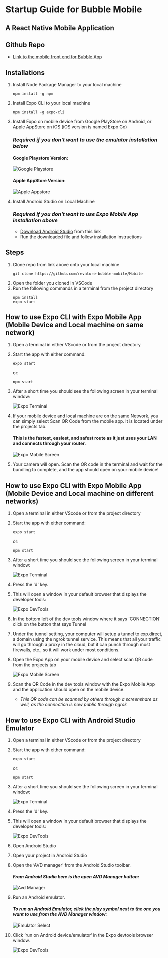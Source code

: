# Startup Guide for Bubble Mobile

## A React Native Mobile Application

## Github Repo
- [Link to the mobile front end for Bubble App](https://github.com/revature-bubble-mobile/Mobile)

## Installations
1. Install Node Package Manager to your local machine
    ```
    npm install -g npm
    ```
2. Install Expo CLI to your local machine
    ```
    npm install -g expo-cli
    ```
3. Install Expo on mobile device from Google PlayStore on Android, or Apple AppStore on iOS (iOS version is named Expo Go)
    ### ***Required if you don't want to use the emulator installation below***
    #### Google Playstore Version:
    ![Google Playstore](screenshots\expo_playstore1.png)
    #### Apple AppStore Version:
    ![Apple Appstore](screenshots\expogo_appstore1.png)

4. Install Android Studio on Local Machine
    ### ***Required if you don't want to use Expo Mobile App installation above***
    - [Download Android Studio](https://developer.android.com/studio) from this link
    - Run the downloaded file and follow installation instructions
## Steps

1. Clone repo from link above onto your local machine
    ```
    git clone https://github.com/revature-bubble-mobile/Mobile
    ```
2. Open the folder you cloned in VSCode
3. Run the following commands in a terminal from the project directory
    ```
    npm install
    expo start
    ```

## How to use Expo CLI with Expo Mobile App (**Mobile Device and Local machine on same network**)
1. Open a terminal in either VScode or from the project directory
2. Start the app with either command:
    ```
    expo start
    ```
    or:
    ```
    npm start
    ```
3. After a short time you should see the following screen in your terminal window:
    
    ![Expo Terminal](screenshots\expoterminal.png)

4. If your mobile device and local machine are on the same Network, you can simply select Scan QR Code from the mobile app. It is located under the projects tab.
    #### This is the fastest, easiest, and safest route as it just uses your LAN and connects through your router.
    ![Expo Mobile Screen](screenshots\ExpoGo_MobileSCreen.jpg)

5. Your camera will open. Scan the QR code in the terminal and wait for the bundling to complete, and the app should open on your mobile device!

## How to use Expo CLI with Expo Mobile App (**Mobile Device and Local machine on different networks**)
1. Open a terminal in either VScode or from the project directory
2. Start the app with either command:
    ```
    expo start
    ```
    or:
    ```
    npm start
    ```
3. After a short time you should see the following screen in your terminal window:
    
    ![Expo Terminal](screenshots\expoterminal.png)

4. Press the 'd' key.
5. This will open a window in your default browser that displays the developer tools:

    ![Expo DevTools](screenshots\expo_devtools.png)

6. In the bottom left of the dev tools window where it says 'CONNECTION' click on the button that says Tunnel

7. Under the tunnel setting, your computer will setup a tunnel to exp.direct, a domain using the ngrok tunnel service. This means that all your traffic will go through a proxy in the cloud, but it can punch through most firewalls, etc., so it will work under most conditions.

8. Open the Expo App on your mobile device and select scan QR code from the projects tab
    
    ![Expo Mobile Screen](screenshots\ExpoGo_MobileSCreen.jpg)

9. Scan the QR Code in the dev tools window with the Expo Mobile App and the application should open on the mobile device.
    - *This QR code can be scanned by others through a screenshare as well, as the connection is now public through ngrok*

## How to use Expo CLI with Android Studio Emulator
1. Open a terminal in either VScode or from the project directory
2. Start the app with either command:
    ```
    expo start
    ```
    or:
    ```
    npm start
    ```
3. After a short time you should see the following screen in your terminal window:
    
    ![Expo Terminal](screenshots\expoterminal.png)

4. Press the 'd' key.
5. This will open a window in your default browser that displays the developer tools:
    
    ![Expo DevTools](screenshots\expo_devtools.png)

6. Open Android Studio
7. Open your project in Android Studio
8. Open the ‘AVD manager’ from the Android Studio toolbar.
    #### *From Android Studio here is the open AVD Manager button:*

    ![Avd Manager](screenshots\avdmanager.webp)

9. Run an Android emulator.
    #### *To run an Android Emulator, click the play symbol next to the one you want to use from the AVD Manager window:*

    ![Emulator Select](screenshots\emulatorselect.webp)

10. Click ‘run on Android device/emulator‘ in the Expo devtools browser window.

    ![Expo DevTools](screenshots\expo_devtools.png)